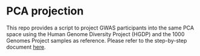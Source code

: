 # PCA projection

This repo provides a script to project GWAS participants into the same PCA space using the Human Genome Diversity Project (HGDP) and the 1000 Genomes Project samples as reference. Please refer to the step-by-step document [here](https://docs.google.com/document/d/1Z8Vurk49RsTyX9YRhcleXKZomZwG84lj2V_YXjUi1LI/edit).
